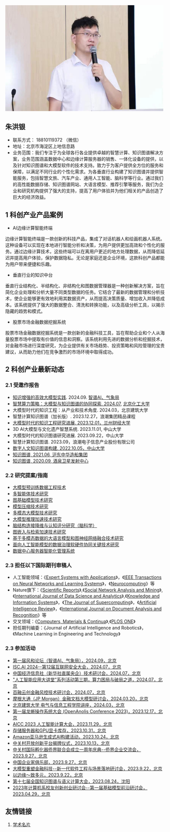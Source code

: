 <img src="2024/202402.jpg" width="500" />

## 朱洪银

* 联系方式： 18810119372 （微信）
* 地址：北京市海淀区上地信息路
* 业务范围：我们专注于为全球各行各业提供卓越的智慧计算、知识图谱解决方案，业务范围涵盖数据中心和边缘计算服务器的销售、一体化设备的提供，以及针对知识图谱和大模型软件的技术支持。致力于为客户提供全方位的服务和保障，以满足不同行业的个性化需求。为各垂直行业构建了知识图谱并提供智能服务，包括智慧文旅、汽车产业、通用人工智能、脑科学等行业。通过我们的高性能数据存储、知识图谱网站、大语言模型、推荐引擎等服务，我们为企业和研究机构提供了强大的支持，提高了用户体验并为他们相关的产品创造了巨大的经济效益。

## 1 科创产业产品案例

* AI边缘计算智能终端

边缘计算智能终端是一款创新的科技产品，集成了对话机器人和绘画机器人系统。这种设备可以实现在本地进行智能分析和决策，为用户提供更加高效和个性化的服务。通过边缘计算技术，这些终端可以在离用户更近的地方处理数据，从而降低延迟并提高用户体验，保护数据隐私。无论是家庭还是企业环境，这款科创产品都能为用户带来便捷和乐趣。

* 垂直行业的知识中台
  
垂直行业结构化、半结构化、非结构化和图数据管理器是一种创新解决方案，旨在简化企业处理和分析大量不同类型数据的任务。它结合了最新的数据管理和分析技术，使企业能够更有效地利用其数据资产，从而提高决策质量、增加收入并降低成本。该系统提供了强大的数据整合、清洗和转换功能，以及高级分析工具，以揭示隐藏的趋势和模式。

* 股票市场金融数据挖掘系统

股票市场金融数据挖掘系统是一款创新的金融科技工具，旨在帮助企业和个人从海量股票市场中提取有价值的信息和洞察。该系统利用先进的数据分析和挖掘技术，对金融市场进行深度研究，为企业提供有关市场趋势、投资策略和风险管理的宝贵建议，从而助力他们在竞争激烈的市场环境中取得成功。

## 2 科创产业最新动态
### 2.1 受邀作报告
* [知识增强的高效大模型实践](https://finance.sina.com.cn/jjxw/2024-10-14/doc-incsnqmf1665433.shtml). 2024.09. [智谱AI、气象局](https://www.cma.gov.cn/2011xwzx/2011xqxkj/2011xkjdt/202410/t20241014_6636586.html)
* [智慧算力策略：大模型与知识图谱的协同探索. 2024.07](https://www.bsia.org.cn/site/content/27234.html), [北京化工大学](https://cist.buct.edu.cn/2024/0722/c981a196977/page.htm)
* 大模型时代的知识工程：从产业和技术角度. 2024.03，北京建筑大学
* 智慧计算知识图谱（加长版）. 2023.12.27，浪潮集团精品课程
* [大模型时代的知识工程研究进展. 2023.12.01，兰州财经大学](https://mp.weixin.qq.com/s?__biz=MzUzODA1Nzg1OA==&mid=2247523531&idx=1&sn=5381c5a6df3bb7a5e7873314febef1d9&chksm=fadf5126cda8d8305b812605530ea6aef55e69ca0605ae8db99ccdef2b2fe071f8f0c68def06&scene=27)
* 3D AI大模型与文化遗产智慧系统. 2023.11.01, 中山大学
* 大模型时代的知识图谱研究进展. 2023.09.22，中山大学
* 智慧计算知识图谱. 2023.09，浪潮电子信息产业股份有限公司
* [数字人文知识图谱构建. 2022.10.05，中山大学](https://mp.weixin.qq.com/s?__biz=MzIyNTU2MTU2Mg==&mid=2247503871&idx=1&sn=56833448dcb3d92462ed0f212acc986d&chksm=e87f514adf08d85c7d90da4128781f97fd0afabd09105fffb3c1d2afa3d51d59609ec0ce3484&scene=27)
* [知识图谱, 2021.06, 沪东中华造船集团](https://www.cs.tsinghua.edu.cn/info/1031/4597.htm)
* [知识图谱, 2020.09, 酒泉卫星发射中心](https://postdoctor.tsinghua.edu.cn/info/zxjx/2031)

### 2.2 研究提案/指南
* [大模型预训练数据工程技术]()
* [多智能体技术研究]()
* [图基础模型技术研究]()
* [模型压缩技术研究]()
* [多模态大模型技术研究]()
* [大模型推理加速技术研究]()
* [脑结构连接降维与认知评分研究（脑科学）]()
* [图嵌入与检索加速技术研究](2024/doc/embedding.jpg)
* [基于多模态数据的大语言模型和图神经网络融合技术研究](2024/doc/2024-02.pdf)
* [面向人工智能模型的数据治理软硬件协同关键技术研究](2024/doc/2023-08.pdf)
* [数据中心服务器智能化管理系统](2024/doc/2022-12.pdf)

### 2.3 担任以下国际期刊审稿人
* 人工智能领域：《[Expert Systems with Applications](https://www.sciencedirect.com/journal/expert-systems-with-applications)》，《[IEEE Transactions on Neural Networks and Learning Systems](https://ieeexplore.ieee.org/xpl/RecentIssue.jsp?punumber=5962385)》，《[Neurocomputing](https://www.sciencedirect.com/journal/neurocomputing)》等
* Nature旗下：《[Scientific Reports](https://www.nature.com/srep/)》,《[Social Network Analysis and Mining](https://link.springer.com/journal/13278)》,《[International Journal of Data Science and Analytics](https://link.springer.com/journal/41060)》,《[Knowledge and Information Systems](https://link.springer.com/journal/10115)》，《[The Journal of Supercomputing](https://link.springer.com/journal/11227)》，《[Artificial Intelligence Review](https://link.springer.com/journal/10462)》，《[International Journal on Document Analysis and Recognition](https://link.springer.com/journal/10032)》等
* 交叉领域：《[Computers, Materials & Continua](https://www.techscience.com/journal/cmc)》,《[PLOS ONE](https://journals.plos.org/plosone/)》
* 担任期刊编委：《Journal of Artificial Intelligence and Robotics》，《Machine Learning in Engineering and Technology》

### 2.3 参加活动
* [第一届风和论坛（智谱AI、气象局），2024.09，北京](pic/2024/07.png)
* [ISC.AI 2024--第12届互联网安全大会，2024.07，北京](pic/2024/06.jpg)
* [中国经济信息社（新华社直属央企）技术研讨会，2024.07，北京](pic/2024/05.png)
* ["人工智能应用大讲堂"系列活动第三期，算力困局与破局之道，2024.07，北京](https://mp.weixin.qq.com/s/guScjbB9QMGFUkb_ryWUrg)
* [百融云创金融风控技术研讨会，2024.07，北京](pic/2024/04.png)
* [摩根大通（JP Morgan）金融文档大模型研讨会，2024.03.20，北京](pic/2024/02.png)
* [北京建筑大学 电气与信息工程学院讲座，2024.03，北京](pic/2024/01.jpg)
* [第一届龙蜥操作系统大会 (OpenAnolis Conference 2023)，2023.12.17，北京](pic/2023/13.jpeg)
* [AICC 2023 人工智能计算大会，2023.11.29，北京](pic/2023/12.jpg)
* [存储服务器和GPU显卡库存，2023.10.31，北京](pic/2023/11.jpg)
* [Amazon亚马逊生成式AI构建活动，2023.10.24，北京](pic/2023/10.png)
* [中关村开放创新平台揭牌仪式，2023.10.13，北京](pic/2023/20231013.png)
* [中关村国际孵化器侨界联合会成立一周年庆典--侨界企业交流会，2023.9.27，北京](pic/2023/09.jpg)
* [中国企业家俱乐部，2023.9.27，北京](pic/2023/04.jpg)
* [大模型重塑金融科技--新一代软件工程与场景落地研讨会，2023.9.22，北京](pic/2023/03.jpg)
* [以边缘～致多元，2023.9.22，北京](pic/2023/01.jpg)
* [第十七届全国知识图谱与语义计算大会，2023.08.24，沈阳](pic/2023/02.jpg)
* [2023年计算机系校友创新创业研讨会--第一届基础模型前沿研讨会，2023.04.29，北京](pic/2023/08.jpg)
  
## 友情链接
1. [学术名片](https://liftkkkk.github.io/)
